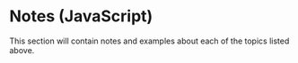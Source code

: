 # Notes (JavaScript)

This section will contain notes and examples about each of the topics listed above.